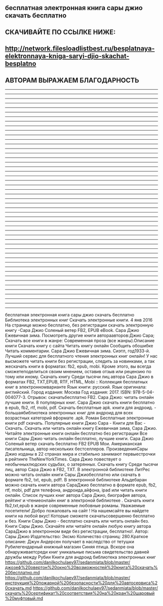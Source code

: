 бесплатная электронная книга сары джио скачать бесплатно
--------------------------------------------------
СКАЧИВАЙТЕ ПО ССЫЛКЕ НИЖЕ:
--------------------------------------------------
http://network.filesloadlistbest.ru/besplatnaya-elektronnaya-kniga-saryi-djio-skachat-besplatno
--------------------------------------------------
АВТОРАМ ВЫРАЖАЕМ БЛАГОДАРНОСТЬ
--------------------------------------------------
--------------------------------------------------
--------------------------------------------------
--------------------------------------------------
--------------------------------------------------
--------------------------------------------------
--------------------------------------------------
--------------------------------------------------
--------------------------------------------------
--------------------------------------------------
--------------------------------------------------
--------------------------------------------------
--------------------------------------------------
--------------------------------------------------
--------------------------------------------------
--------------------------------------------------
--------------------------------------------------
--------------------------------------------------
--------------------------------------------------
--------------------------------------------------
--------------------------------------------------
--------------------------------------------------
--------------------------------------------------
--------------------------------------------------
--------------------------------------------------
--------------------------------------------------
--------------------------------------------------
--------------------------------------------------
--------------------------------------------------
--------------------------------------------------
--------------------------------------------------
--------------------------------------------------
--------------------------------------------------
--------------------------------------------------
--------------------------------------------------
--------------------------------------------------
--------------------------------------------------
--------------------------------------------------
--------------------------------------------------
--------------------------------------------------
--------------------------------------------------
--------------------------------------------------
--------------------------------------------------
--------------------------------------------------
--------------------------------------------------
--------------------------------------------------
--------------------------------------------------
--------------------------------------------------
--------------------------------------------------
--------------------------------------------------
бесплатная электронная книга сары джио скачать бесплатно Библиотека электронных книг  Скачать электронные книги. 4 янв 2016  На странице можно бесплатно, без регистрации скачать электронную книгу -Сара Джио Соленый ветер FB2, EPUB eBook. Сара Джио  Ежевичная зима. Посмотреть другие книги автораавторов:Джио Сара; Скачать все книги в жанре: Современная проза (все жанры).Описание книги  Скачать книгу с сайта  Читать книгу онлайн  Сообщить обошибке  Читать комментарии. Сара Джио  Ежевичная зима. Сиэтл, год1933-й. Лучший сервис для бесплатного чтения электронных книг онлайн! У нас высможете читать книги без регистрации, следить за новинками, а так жескачать книги в форматах: fb2, epub, mobi. Кроме этого, вы всегда сможетеподелиться своим мнением, оставив отзыв или рецензию по тому или иному. Скачать книгу Среди тысячи лиц автора Сара Джио в форматах FB2, TXT,EPUB, RTF, HTML, Mobi :: Коллекция бесплатных книг в электронномварианте  Язык книги: русский. Язык оригинала: английский. Город издания: Москва Год издания: 2017. ISBN: 978-5-04-004077-3. Отрывок: скачатьбесплатно FB2. Сара Джио: читать онлайн лучшие книги. 8 популярных книг. Сара Джио  скачать книги бесплатно в epub, fb2, rtf, mobi, pdf. Скачать бесплатные apk. книги для андроид.  - большаябиблиотека электронных книг для андроид для всех возрастных категорий вформате .apk. Роман  Бесплатные электронные книги pdf скачать. Популярные книги Джио Сара - Книги для Вас - Скачать. Скачать или читать онлайн книгу Ежевичная зима, Сара Джио. Читайте электронные книги онлайн бесплатно без регистрации
Все книги Сары Джио читать онлайн бесплатно, лучшие книги. Сара Джио Соленый ветер скачать бесплатно FB2 EPUB  Мои. Американская писательница, автор нескольких бестселлеров. ПроизведенияСары Джио изданы в 22 странах мира и стабильно занимают первыестрочки в рейтинге TheNewYorkTimes. Сара Джио повествует о необычныхлюдских судьбах, о затерянных. Скачать книгу Среди тысячи лиц, автор Сара Джио в FB2, TXT. В электронной библиотеке ЛитРес можно читать онлайн книги Сары Джиобесплатно или скачать в формате fb2, txt, epub, pdf!. В электронной библиотеке Альдебаран можно скачать книги автора СараДжио бесплатно в формате epub, fb2, rtf, mobi, pdf для телефона, андроида,айфона, ipad или читать книги онлайн. Список лучших книг автора Сара Джио, биография автора, рейтинг и чтениеонлайн книг в электроной библиотеке . Скачать книги fb2,txt,epub в жанре современные любовные романы. Уважаемые посетители! Добро пожаловать на сайт ! На нашемсайте вы найдете книги на любой вкус! Которые сможете скачатьсовершенно бесплатно и без. Книги Сары Джио - бесплатно скачать или читать онлайн без. Книги Сары Джио. Скачайте или читайте онлайн любую книгу автора СараДжио в электронном виде без регистрации, бесплатно!. Автор: Сары Джио Издательство: Эксмо Количество страниц: 280.Краткое описание: Джун Андерсен получает в наследство от тетушки Рубилегендарный книжный магазин Синяя птица. Вскоре она обнаруживаетсреди книг уникальные письма  свидетельство давней дружбы между Рубии
Книги для андроид библиотека электронных книг
https://github.com/danilkochulaev97/sedanmiata/blob/master/джозеф%20овертон%20окно%20возможностей%20книга%20скачать%20бесплатно.md
https://github.com/danilkochulaev97/sedanmiata/blob/master/инструкция%20пожарной%20безопасности%20для%20автосервиса%20скачать.md
https://github.com/danilkochulaev97/sedanmiata/blob/master/скачать%20сертификат%20соответствия%20на%20кран%20шаровый%20муфтовый.md